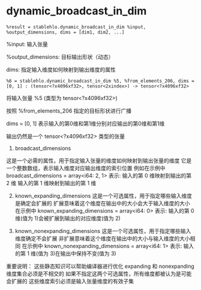 # dynamic_broadcast_in_dim


```
%result = stablehlo.dynamic_broadcast_in_dim %input, %output_dimensions, dims = [dim1, dim2, ...] 
```

%input: 输入张量

%output_dimensions: 目标输出形状（动态）

dims: 指定输入维度如何映射到输出维度的属性

```
%6 = stablehlo.dynamic_broadcast_in_dim %5, %from_elements_206, dims = [0, 1] : (tensor<?x4096xf32>, tensor<2xindex>) -> tensor<?x4096xf32>
```

将输入张量 %5 (类型为 tensor<?x4096xf32>)

按照 %from_elements_206 指定的目标形状进行广播

dims = [0, 1] 表示输入的第0维和第1维分别对应输出的第0维和第1维

输出仍然是一个 tensor<?x4096xf32> 类型的张量





1. broadcast_dimensions

这是一个必需的属性，用于指定输入张量的维度如何映射到输出张量的维度
它是一个整数数组，表示输入维度对应输出维度的索引位置
例如在示例中 broadcast_dimensions = array<i64: 2, 1> 表示:
输入的第 0 维映射到输出的第 2 维
输入的第 1 维映射到输出的第 1 维


2. known_expanding_dimensions
这是一个可选属性，用于指定哪些输入维度是确定会扩展的
扩展意味着这个维度在输出中的大小会大于输入维度的大小
在示例中 known_expanding_dimensions = array<i64: 0> 表示:
输入的第 0 维(值为 1)会被扩展到输出的对应维度(值为 2)

3. known_nonexpanding_dimensions
这是一个可选属性，用于指定哪些输入维度确定不会扩展
非扩展意味着这个维度在输出中的大小与输入维度的大小相同
在示例中 known_nonexpanding_dimensions = array<i64: 1> 表示:
输入的第 1 维(值为 3)在输出中保持不变(值为 3)

重要说明：
这些静态知识可以帮助编译器进行优化
expanding 和 nonexpanding 维度集合必须是不相交的
如果不指定这两个可选属性，所有维度都被认为是可能会扩展的
这些维度索引必须是输入张量维度的有效子集